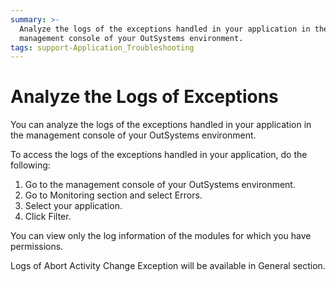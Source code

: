 ```yaml
---
summary: >-
  Analyze the logs of the exceptions handled in your application in the
  management console of your OutSystems environment.
tags: support-Application_Troubleshooting
---
```


# Analyze the Logs of Exceptions

You can analyze the logs of the exceptions handled in your application in the management console of your OutSystems environment.

To access the logs of the exceptions handled in your application, do the following:

1. Go to the management console of your OutSystems environment.
2. Go to Monitoring section and select Errors.
3. Select your application.
4. Click Filter. 

You can view only the log information of the modules for which you have permissions.

Logs of Abort Activity Change Exception will be available in General section.


